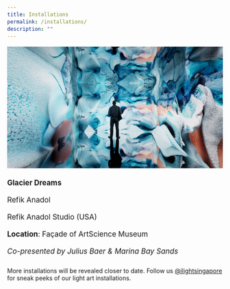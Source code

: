 ```yaml
---
title: Installations
permalink: /installations/
description: ""
---
```

<p style="font-size:17px; line-height:40px">
<a href="/installations/glacier-dreams"><img src="/images/Installations/glacier%20dreams.jpg"></a>
<b> Glacier Dreams </b>
<br>
Refik Anadol <br>
Refik Anadol Studio (USA)<br> 
<b>Location</b>: Façade of ArtScience Museum<br> 
<i>Co-presented by Julius Baer &amp; Marina Bay Sands</i>

	

More installations will be revealed closer to date. Follow us <a target="_blank" href="https://www.instagram.com/ilightsingapore">@ilightsingapore</a> for sneak peeks of our light art installations.
	</p>
